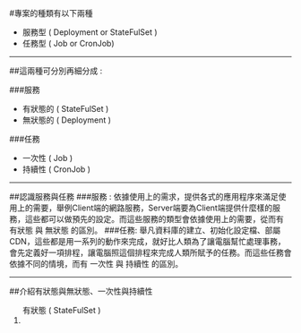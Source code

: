 #專案的種類有以下兩種
<ul>
<li> 服務型 ( Deployment or StateFulSet )
<li> 任務型 ( Job or CronJob)
</ul> 
<hr>

##這兩種可分別再細分成 :

###服務
<ul>
<li>有狀態的 ( StateFulSet )
<li>無狀態的 ( Deployment )
</ul>

###任務
<ul>
<li>一次性 ( Job )
<li>持續性 ( CronJob )
</ul>
<hr>

##認識服務與任務
###服務 : 
依據使用上的需求，提供各式的應用程序來滿足使用上的需要，舉例Client端的網路服務，Server端要為Client端提供什麼樣的服務，這些都可以做預先的設定。而這些服務的類型會依據使用上的需要，從而有 有狀態 與 無狀態 的區別。
###任務:
舉凡資料庫的建立、初始化設定檔、部屬CDN，這些都是用一系列的動作來完成，就好比人類為了讓電腦幫忙處理事務，會先定義好一項排程，讓電腦照這個排程來完成人類所賦予的任務。而這些任務會依據不同的情境，而有 一次性 與 持續性 的區別。

<hr>

##介紹有狀態與無狀態、一次性與持續性
<br>
<ol>有狀態 ( StateFulSet )
<li> 

